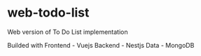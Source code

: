 # web-todo-list
Web version of To Do List implementation

Builded with
Frontend - Vuejs
Backend - Nestjs
Data - MongoDB
